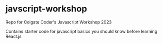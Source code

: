 # javscript-workshop
Repo for Colgate Coder's Javascript Workshop 2023

Contains starter code for javascript basics you should know before learning React.js
